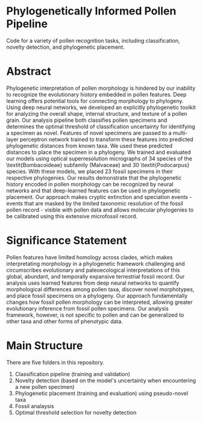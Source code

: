 # Phylogenetically Informed Pollen Pipeline
Code for a variety of pollen recognition tasks, including classification, novelty detection, and phylogenetic placement. 

# Abstract
Phylogenetic interpretation of pollen morphology is hindered by our inability to recognize the evolutionary history embedded in pollen features. Deep learning offers potential tools for connecting morphology to phylogeny. Using deep neural networks, we developed an explicitly phylogenetic toolkit for analyzing the overall shape, internal structure, and texture of a pollen grain. Our analysis pipeline both classifies pollen specimens and determines the optimal threshold of classification uncertainty for identifying a specimen as novel. Features of novel specimens are passed to a multi-layer perceptron network trained to transform these features into predicted phylogenetic distances from known taxa. We used these predicted distances to place the specimen in a phylogeny. We trained and evaluated our models using optical superresolution micrographs of 34 species of the \textit{Bombacoideae} subfamily (Malvaceae) and 30 \textit{Podocarpus} species. With these models, we placed 23 fossil specimens in their respective phylogenies. Our results demonstrate that the phylogenetic history encoded in pollen morphology can be recognized by neural networks and that deep-learned features can be used in phylogenetic placement. Our approach makes cryptic extinction and speciation events - events that are masked by the limited taxonomic resolution of the fossil pollen record - visible with pollen data and allows molecular phylogenies to be calibrated using this extensive microfossil record.

# Significance Statement 
Pollen features have limited homology across clades, which makes interpretating morphology in a phylogenetic framework challenging and circumscribes evolutionary and paleoecological interpretations of this global, abundant, and temporally expansive terrestrial fossil record. Our analysis uses learned features from deep neural networks to quantify morphological differences among pollen taxa, discover novel morphotypes, and place fossil specimens on a phylogeny. Our approach fundamentally changes how fossil pollen morphology can be interpreted, allowing greater evolutionary inference from fossil pollen specimens. Our analysis framework, however, is not specific to pollen and can be generalized to other taxa and other forms of phenotypic data.

# Main Structure 
There are five folders in this repository.
1. Classification pipeline (training and validation)
2. Novelty detection (based on the model's uncertainty when encountering a new pollen specimen) 
3. Phylogenetic placement (training and evaluation) using pseudo-novel taxa 
4. Fossil analaysis 
5. Optimal threshold selection for novelty detection 
